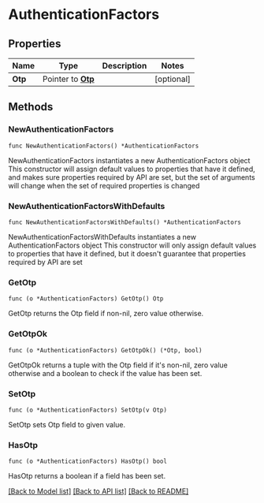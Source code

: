 # AuthenticationFactors

## Properties

Name | Type | Description | Notes
------------ | ------------- | ------------- | -------------
**Otp** | Pointer to [**Otp**](Otp.md) |  | [optional] 

## Methods

### NewAuthenticationFactors

`func NewAuthenticationFactors() *AuthenticationFactors`

NewAuthenticationFactors instantiates a new AuthenticationFactors object
This constructor will assign default values to properties that have it defined,
and makes sure properties required by API are set, but the set of arguments
will change when the set of required properties is changed

### NewAuthenticationFactorsWithDefaults

`func NewAuthenticationFactorsWithDefaults() *AuthenticationFactors`

NewAuthenticationFactorsWithDefaults instantiates a new AuthenticationFactors object
This constructor will only assign default values to properties that have it defined,
but it doesn't guarantee that properties required by API are set

### GetOtp

`func (o *AuthenticationFactors) GetOtp() Otp`

GetOtp returns the Otp field if non-nil, zero value otherwise.

### GetOtpOk

`func (o *AuthenticationFactors) GetOtpOk() (*Otp, bool)`

GetOtpOk returns a tuple with the Otp field if it's non-nil, zero value otherwise
and a boolean to check if the value has been set.

### SetOtp

`func (o *AuthenticationFactors) SetOtp(v Otp)`

SetOtp sets Otp field to given value.

### HasOtp

`func (o *AuthenticationFactors) HasOtp() bool`

HasOtp returns a boolean if a field has been set.


[[Back to Model list]](../README.md#documentation-for-models) [[Back to API list]](../README.md#documentation-for-api-endpoints) [[Back to README]](../README.md)


